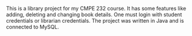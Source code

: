 This is a library project for my CMPE 232 course. It has some features like adding, deleting and changing book details. One must login with student credentials or librarian credentials. The project was written in Java and is connected to MySQL. 
